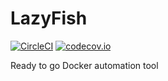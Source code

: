 # LazyFish
[![CircleCI](https://circleci.com/gh/shotgunner/LazyFish.svg?style=svg)](https://app.circleci.com/pipelines/github/shotgunner/LazyFish)
[![codecov.io](https://codecov.io/github/shotgunner/LazyFish/coverage.svg?branch=master)](https://codecov.io/github/shotgunner/LazyFish?branch=master)

Ready to go Docker automation tool 
